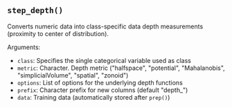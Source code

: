 ## `step_depth()`

Converts numeric data into class-specific data depth measurements (proximity to center of distribution).

Arguments:
* `class`: Specifies the single categorical variable used as class
* `metric`: Character. Depth metric ("halfspace", "potential", "Mahalanobis", "simplicialVolume", "spatial", "zonoid")
* `options`: List of options for the underlying depth functions
* `prefix`: Character prefix for new columns (default "depth_")
* `data`: Training data (automatically stored after `prep()`)

